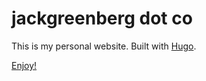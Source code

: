 # jackgreenberg dot co

This is my personal website. Built with [Hugo](https://gohugo.io).

[Enjoy!](https://www.jackgreenberg.co)
